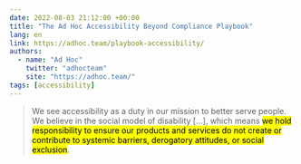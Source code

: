 ```yaml
---
date: 2022-08-03 21:12:00 +00:00
title: "The Ad Hoc Accessibility Beyond Compliance Playbook"
lang: en
link: https://adhoc.team/playbook-accessibility/
authors:
  - name: "Ad Hoc"
    twitter: "adhocteam"
    site: "https://adhoc.team/"
tags: [accessibility]
---
```


> We see accessibility as a duty in our mission to better serve people. We believe in the social model of disability […], which means <mark>we hold responsibility to ensure our products and services do not create or contribute to systemic barriers, derogatory attitudes, or social exclusion</mark>.

